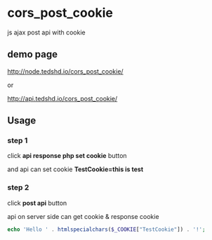 # cors_post_cookie
js ajax post api with cookie

## demo page

http://node.tedshd.io/cors_post_cookie/

or

http://api.tedshd.io/cors_post_cookie/

## Usage

### step 1

click **api response php set cookie** button

and api can set cookie **TestCookie=this is test**

### step 2

click **post api** button

api on server side can get cookie & response cookie

```PHP
echo 'Hello ' . htmlspecialchars($_COOKIE["TestCookie"]) . '!';
```
